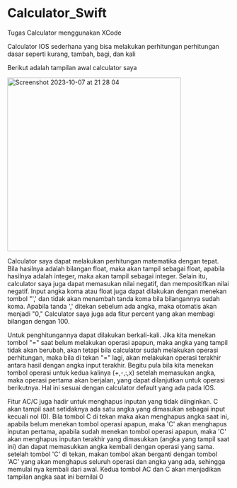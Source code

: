 # Calculator_Swift
Tugas Calculator menggunakan XCode

Calculator IOS sederhana yang bisa melakukan perhitungan perhitungan dasar seperti kurang, tambah, bagi, dan kali

Berikut adalah tampilan awal calculator saya

<img width="392" alt="Screenshot 2023-10-07 at 21 28 04" src="https://github.com/JeffriLieca/Calculator_Swift/assets/95264893/dcf0a41d-9603-47ab-b21c-4215e919dc91">

Calculator saya dapat melakukan perhitungan matematika dengan tepat. Bila hasilnya adalah bilangan float, maka akan tampil sebagai float, apabila hasilnya adalah integer, maka akan tampil sebagai integer. Selain itu, calculator saya juga dapat memasukan nilai negatif, dan mempositifkan nilai negatif. Input angka koma atau float juga dapat dilakukan dengan menekan tombol "',' dan tidak akan menambah tanda koma bila bilangannya sudah koma. Apabila tanda ',' ditekan sebelum ada angka, maka otomatis akan menjadi "0," Calculator saya juga ada fitur percent yang akan membagi bilangan dengan 100. 

Untuk penghitungannya dapat dilakukan berkali-kali. Jika kita menekan tombol "=" saat belum melakukan operasi apapun, maka angka yang tampil tidak akan berubah, akan tetapi bila calculator sudah melakukan operasi perhitungan, maka bila di tekan "=" lagi, akan melakukan operasi terakhir antara hasil dengan angka input terakhir. Begitu pula bila kita menekan tombol operasi untuk kedua kalinya (+,-,:,x) setelah memasukan angka, maka operasi pertama akan berjalan, yang dapat dilanjutkan untuk operasi berikutnya. Hal ini sesuai dengan calculator default yang ada pada IOS. 

Fitur AC/C juga hadir untuk menghapus inputan yang tidak diinginkan. C akan tampil saat setidaknya ada satu angka yang dimasukan sebagai input kecuali nol (0). Bila tombol C di tekan maka akan menghapus angka saat ini, apabila belum menekan tombol operasi apapun, maka 'C' akan menghapus inputan pertama, apabila sudah menekan tombol operasi apapun, maka 'C' akan menghapus inputan terakhir yang dimasukkan (angka yang tampil saat ini) dan dapat memasukkan angka kembali dengan operasi yang sama. setelah tombol 'C' di tekan, makan tombol akan berganti dengan tombol 'AC' yang akan menghapus seluruh operasi dan angka yang ada, sehingga memulai nya kembali dari awal. Kedua tombol AC dan C akan menjadikan tampilan angka saat ini bernilai 0


